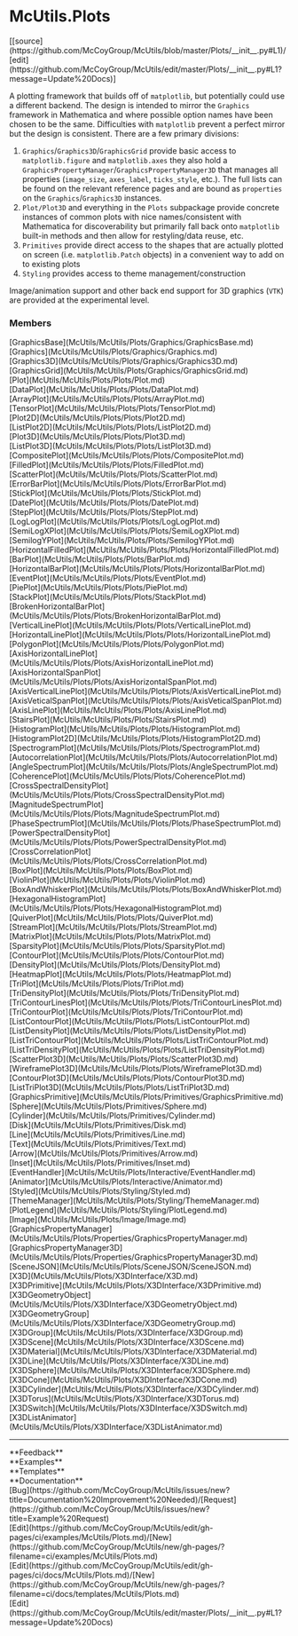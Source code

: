 # <a id="McUtils.Plots">McUtils.Plots</a> 
<div class="docs-source-link" markdown="1">
[[source](https://github.com/McCoyGroup/McUtils/blob/master/Plots/__init__.py#L1)/
[edit](https://github.com/McCoyGroup/McUtils/edit/master/Plots/__init__.py#L1?message=Update%20Docs)]
</div>
    
A plotting framework that builds off of `matplotlib`, but potentially could use a different backend.
The design is intended to mirror the `Graphics` framework in Mathematica and where possible option
names have been chosen to be the same.
Difficulties with `matplotlib` prevent a perfect mirror but the design is consistent.
There are a few primary divisions:
1. `Graphics`/`Graphics3D`/`GraphicsGrid` provide basic access to `matplotlib.figure` and `matplotlib.axes`
they also hold a `GraphicsPropertyManager`/`GraphicsPropertyManager3D` that manages all properties
(`image_size`, `axes_label`, `ticks_style`, etc.).
The full lists can be found on the relevant reference pages and are bound as `properties` on the
`Graphics`/`Graphics3D` instances.
2. `Plot/Plot3D` and everything in the `Plots` subpackage provide concrete instances of common plots
with nice names/consistent with Mathematica for discoverability but primarily fall back onto
`matplotlib` built-in methods and then allow for restyling/data reuse, etc.
3. `Primitives` provide direct access to the shapes that are actually plotted on screen (i.e. `matplotlib.Patch` objects)
in a convenient way to add on to existing plots
4. `Styling` provides access to theme management/construction

Image/animation support and other back end support for 3D graphics (`VTK`) are provided at the experimental level.

### Members
<div class="container alert alert-secondary bg-light">
  <div class="row">
   <div class="col" markdown="1">
[GraphicsBase](McUtils/McUtils/Plots/Graphics/GraphicsBase.md)   
</div>
   <div class="col" markdown="1">
[Graphics](McUtils/McUtils/Plots/Graphics/Graphics.md)   
</div>
   <div class="col" markdown="1">
[Graphics3D](McUtils/McUtils/Plots/Graphics/Graphics3D.md)   
</div>
</div>
  <div class="row">
   <div class="col" markdown="1">
[GraphicsGrid](McUtils/McUtils/Plots/Graphics/GraphicsGrid.md)   
</div>
   <div class="col" markdown="1">
[Plot](McUtils/McUtils/Plots/Plots/Plot.md)   
</div>
   <div class="col" markdown="1">
[DataPlot](McUtils/McUtils/Plots/Plots/DataPlot.md)   
</div>
</div>
  <div class="row">
   <div class="col" markdown="1">
[ArrayPlot](McUtils/McUtils/Plots/Plots/ArrayPlot.md)   
</div>
   <div class="col" markdown="1">
[TensorPlot](McUtils/McUtils/Plots/Plots/TensorPlot.md)   
</div>
   <div class="col" markdown="1">
[Plot2D](McUtils/McUtils/Plots/Plots/Plot2D.md)   
</div>
</div>
  <div class="row">
   <div class="col" markdown="1">
[ListPlot2D](McUtils/McUtils/Plots/Plots/ListPlot2D.md)   
</div>
   <div class="col" markdown="1">
[Plot3D](McUtils/McUtils/Plots/Plots/Plot3D.md)   
</div>
   <div class="col" markdown="1">
[ListPlot3D](McUtils/McUtils/Plots/Plots/ListPlot3D.md)   
</div>
</div>
  <div class="row">
   <div class="col" markdown="1">
[CompositePlot](McUtils/McUtils/Plots/Plots/CompositePlot.md)   
</div>
   <div class="col" markdown="1">
[FilledPlot](McUtils/McUtils/Plots/Plots/FilledPlot.md)   
</div>
   <div class="col" markdown="1">
[ScatterPlot](McUtils/McUtils/Plots/Plots/ScatterPlot.md)   
</div>
</div>
  <div class="row">
   <div class="col" markdown="1">
[ErrorBarPlot](McUtils/McUtils/Plots/Plots/ErrorBarPlot.md)   
</div>
   <div class="col" markdown="1">
[StickPlot](McUtils/McUtils/Plots/Plots/StickPlot.md)   
</div>
   <div class="col" markdown="1">
[DatePlot](McUtils/McUtils/Plots/Plots/DatePlot.md)   
</div>
</div>
  <div class="row">
   <div class="col" markdown="1">
[StepPlot](McUtils/McUtils/Plots/Plots/StepPlot.md)   
</div>
   <div class="col" markdown="1">
[LogLogPlot](McUtils/McUtils/Plots/Plots/LogLogPlot.md)   
</div>
   <div class="col" markdown="1">
[SemiLogXPlot](McUtils/McUtils/Plots/Plots/SemiLogXPlot.md)   
</div>
</div>
  <div class="row">
   <div class="col" markdown="1">
[SemilogYPlot](McUtils/McUtils/Plots/Plots/SemilogYPlot.md)   
</div>
   <div class="col" markdown="1">
[HorizontalFilledPlot](McUtils/McUtils/Plots/Plots/HorizontalFilledPlot.md)   
</div>
   <div class="col" markdown="1">
[BarPlot](McUtils/McUtils/Plots/Plots/BarPlot.md)   
</div>
</div>
  <div class="row">
   <div class="col" markdown="1">
[HorizontalBarPlot](McUtils/McUtils/Plots/Plots/HorizontalBarPlot.md)   
</div>
   <div class="col" markdown="1">
[EventPlot](McUtils/McUtils/Plots/Plots/EventPlot.md)   
</div>
   <div class="col" markdown="1">
[PiePlot](McUtils/McUtils/Plots/Plots/PiePlot.md)   
</div>
</div>
  <div class="row">
   <div class="col" markdown="1">
[StackPlot](McUtils/McUtils/Plots/Plots/StackPlot.md)   
</div>
   <div class="col" markdown="1">
[BrokenHorizontalBarPlot](McUtils/McUtils/Plots/Plots/BrokenHorizontalBarPlot.md)   
</div>
   <div class="col" markdown="1">
[VerticalLinePlot](McUtils/McUtils/Plots/Plots/VerticalLinePlot.md)   
</div>
</div>
  <div class="row">
   <div class="col" markdown="1">
[HorizontalLinePlot](McUtils/McUtils/Plots/Plots/HorizontalLinePlot.md)   
</div>
   <div class="col" markdown="1">
[PolygonPlot](McUtils/McUtils/Plots/Plots/PolygonPlot.md)   
</div>
   <div class="col" markdown="1">
[AxisHorizontalLinePlot](McUtils/McUtils/Plots/Plots/AxisHorizontalLinePlot.md)   
</div>
</div>
  <div class="row">
   <div class="col" markdown="1">
[AxisHorizontalSpanPlot](McUtils/McUtils/Plots/Plots/AxisHorizontalSpanPlot.md)   
</div>
   <div class="col" markdown="1">
[AxisVerticalLinePlot](McUtils/McUtils/Plots/Plots/AxisVerticalLinePlot.md)   
</div>
   <div class="col" markdown="1">
[AxisVeticalSpanPlot](McUtils/McUtils/Plots/Plots/AxisVeticalSpanPlot.md)   
</div>
</div>
  <div class="row">
   <div class="col" markdown="1">
[AxisLinePlot](McUtils/McUtils/Plots/Plots/AxisLinePlot.md)   
</div>
   <div class="col" markdown="1">
[StairsPlot](McUtils/McUtils/Plots/Plots/StairsPlot.md)   
</div>
   <div class="col" markdown="1">
[HistogramPlot](McUtils/McUtils/Plots/Plots/HistogramPlot.md)   
</div>
</div>
  <div class="row">
   <div class="col" markdown="1">
[HistogramPlot2D](McUtils/McUtils/Plots/Plots/HistogramPlot2D.md)   
</div>
   <div class="col" markdown="1">
[SpectrogramPlot](McUtils/McUtils/Plots/Plots/SpectrogramPlot.md)   
</div>
   <div class="col" markdown="1">
[AutocorrelationPlot](McUtils/McUtils/Plots/Plots/AutocorrelationPlot.md)   
</div>
</div>
  <div class="row">
   <div class="col" markdown="1">
[AngleSpectrumPlot](McUtils/McUtils/Plots/Plots/AngleSpectrumPlot.md)   
</div>
   <div class="col" markdown="1">
[CoherencePlot](McUtils/McUtils/Plots/Plots/CoherencePlot.md)   
</div>
   <div class="col" markdown="1">
[CrossSpectralDensityPlot](McUtils/McUtils/Plots/Plots/CrossSpectralDensityPlot.md)   
</div>
</div>
  <div class="row">
   <div class="col" markdown="1">
[MagnitudeSpectrumPlot](McUtils/McUtils/Plots/Plots/MagnitudeSpectrumPlot.md)   
</div>
   <div class="col" markdown="1">
[PhaseSpectrumPlot](McUtils/McUtils/Plots/Plots/PhaseSpectrumPlot.md)   
</div>
   <div class="col" markdown="1">
[PowerSpectralDensityPlot](McUtils/McUtils/Plots/Plots/PowerSpectralDensityPlot.md)   
</div>
</div>
  <div class="row">
   <div class="col" markdown="1">
[CrossCorrelationPlot](McUtils/McUtils/Plots/Plots/CrossCorrelationPlot.md)   
</div>
   <div class="col" markdown="1">
[BoxPlot](McUtils/McUtils/Plots/Plots/BoxPlot.md)   
</div>
   <div class="col" markdown="1">
[ViolinPlot](McUtils/McUtils/Plots/Plots/ViolinPlot.md)   
</div>
</div>
  <div class="row">
   <div class="col" markdown="1">
[BoxAndWhiskerPlot](McUtils/McUtils/Plots/Plots/BoxAndWhiskerPlot.md)   
</div>
   <div class="col" markdown="1">
[HexagonalHistogramPlot](McUtils/McUtils/Plots/Plots/HexagonalHistogramPlot.md)   
</div>
   <div class="col" markdown="1">
[QuiverPlot](McUtils/McUtils/Plots/Plots/QuiverPlot.md)   
</div>
</div>
  <div class="row">
   <div class="col" markdown="1">
[StreamPlot](McUtils/McUtils/Plots/Plots/StreamPlot.md)   
</div>
   <div class="col" markdown="1">
[MatrixPlot](McUtils/McUtils/Plots/Plots/MatrixPlot.md)   
</div>
   <div class="col" markdown="1">
[SparsityPlot](McUtils/McUtils/Plots/Plots/SparsityPlot.md)   
</div>
</div>
  <div class="row">
   <div class="col" markdown="1">
[ContourPlot](McUtils/McUtils/Plots/Plots/ContourPlot.md)   
</div>
   <div class="col" markdown="1">
[DensityPlot](McUtils/McUtils/Plots/Plots/DensityPlot.md)   
</div>
   <div class="col" markdown="1">
[HeatmapPlot](McUtils/McUtils/Plots/Plots/HeatmapPlot.md)   
</div>
</div>
  <div class="row">
   <div class="col" markdown="1">
[TriPlot](McUtils/McUtils/Plots/Plots/TriPlot.md)   
</div>
   <div class="col" markdown="1">
[TriDensityPlot](McUtils/McUtils/Plots/Plots/TriDensityPlot.md)   
</div>
   <div class="col" markdown="1">
[TriContourLinesPlot](McUtils/McUtils/Plots/Plots/TriContourLinesPlot.md)   
</div>
</div>
  <div class="row">
   <div class="col" markdown="1">
[TriContourPlot](McUtils/McUtils/Plots/Plots/TriContourPlot.md)   
</div>
   <div class="col" markdown="1">
[ListContourPlot](McUtils/McUtils/Plots/Plots/ListContourPlot.md)   
</div>
   <div class="col" markdown="1">
[ListDensityPlot](McUtils/McUtils/Plots/Plots/ListDensityPlot.md)   
</div>
</div>
  <div class="row">
   <div class="col" markdown="1">
[ListTriContourPlot](McUtils/McUtils/Plots/Plots/ListTriContourPlot.md)   
</div>
   <div class="col" markdown="1">
[ListTriDensityPlot](McUtils/McUtils/Plots/Plots/ListTriDensityPlot.md)   
</div>
   <div class="col" markdown="1">
[ScatterPlot3D](McUtils/McUtils/Plots/Plots/ScatterPlot3D.md)   
</div>
</div>
  <div class="row">
   <div class="col" markdown="1">
[WireframePlot3D](McUtils/McUtils/Plots/Plots/WireframePlot3D.md)   
</div>
   <div class="col" markdown="1">
[ContourPlot3D](McUtils/McUtils/Plots/Plots/ContourPlot3D.md)   
</div>
   <div class="col" markdown="1">
[ListTriPlot3D](McUtils/McUtils/Plots/Plots/ListTriPlot3D.md)   
</div>
</div>
  <div class="row">
   <div class="col" markdown="1">
[GraphicsPrimitive](McUtils/McUtils/Plots/Primitives/GraphicsPrimitive.md)   
</div>
   <div class="col" markdown="1">
[Sphere](McUtils/McUtils/Plots/Primitives/Sphere.md)   
</div>
   <div class="col" markdown="1">
[Cylinder](McUtils/McUtils/Plots/Primitives/Cylinder.md)   
</div>
</div>
  <div class="row">
   <div class="col" markdown="1">
[Disk](McUtils/McUtils/Plots/Primitives/Disk.md)   
</div>
   <div class="col" markdown="1">
[Line](McUtils/McUtils/Plots/Primitives/Line.md)   
</div>
   <div class="col" markdown="1">
[Text](McUtils/McUtils/Plots/Primitives/Text.md)   
</div>
</div>
  <div class="row">
   <div class="col" markdown="1">
[Arrow](McUtils/McUtils/Plots/Primitives/Arrow.md)   
</div>
   <div class="col" markdown="1">
[Inset](McUtils/McUtils/Plots/Primitives/Inset.md)   
</div>
   <div class="col" markdown="1">
[EventHandler](McUtils/McUtils/Plots/Interactive/EventHandler.md)   
</div>
</div>
  <div class="row">
   <div class="col" markdown="1">
[Animator](McUtils/McUtils/Plots/Interactive/Animator.md)   
</div>
   <div class="col" markdown="1">
[Styled](McUtils/McUtils/Plots/Styling/Styled.md)   
</div>
   <div class="col" markdown="1">
[ThemeManager](McUtils/McUtils/Plots/Styling/ThemeManager.md)   
</div>
</div>
  <div class="row">
   <div class="col" markdown="1">
[PlotLegend](McUtils/McUtils/Plots/Styling/PlotLegend.md)   
</div>
   <div class="col" markdown="1">
[Image](McUtils/McUtils/Plots/Image/Image.md)   
</div>
   <div class="col" markdown="1">
[GraphicsPropertyManager](McUtils/McUtils/Plots/Properties/GraphicsPropertyManager.md)   
</div>
</div>
  <div class="row">
   <div class="col" markdown="1">
[GraphicsPropertyManager3D](McUtils/McUtils/Plots/Properties/GraphicsPropertyManager3D.md)   
</div>
   <div class="col" markdown="1">
[SceneJSON](McUtils/McUtils/Plots/SceneJSON/SceneJSON.md)   
</div>
   <div class="col" markdown="1">
[X3D](McUtils/McUtils/Plots/X3DInterface/X3D.md)   
</div>
</div>
  <div class="row">
   <div class="col" markdown="1">
[X3DPrimitive](McUtils/McUtils/Plots/X3DInterface/X3DPrimitive.md)   
</div>
   <div class="col" markdown="1">
[X3DGeometryObject](McUtils/McUtils/Plots/X3DInterface/X3DGeometryObject.md)   
</div>
   <div class="col" markdown="1">
[X3DGeometryGroup](McUtils/McUtils/Plots/X3DInterface/X3DGeometryGroup.md)   
</div>
</div>
  <div class="row">
   <div class="col" markdown="1">
[X3DGroup](McUtils/McUtils/Plots/X3DInterface/X3DGroup.md)   
</div>
   <div class="col" markdown="1">
[X3DScene](McUtils/McUtils/Plots/X3DInterface/X3DScene.md)   
</div>
   <div class="col" markdown="1">
[X3DMaterial](McUtils/McUtils/Plots/X3DInterface/X3DMaterial.md)   
</div>
</div>
  <div class="row">
   <div class="col" markdown="1">
[X3DLine](McUtils/McUtils/Plots/X3DInterface/X3DLine.md)   
</div>
   <div class="col" markdown="1">
[X3DSphere](McUtils/McUtils/Plots/X3DInterface/X3DSphere.md)   
</div>
   <div class="col" markdown="1">
[X3DCone](McUtils/McUtils/Plots/X3DInterface/X3DCone.md)   
</div>
</div>
  <div class="row">
   <div class="col" markdown="1">
[X3DCylinder](McUtils/McUtils/Plots/X3DInterface/X3DCylinder.md)   
</div>
   <div class="col" markdown="1">
[X3DTorus](McUtils/McUtils/Plots/X3DInterface/X3DTorus.md)   
</div>
   <div class="col" markdown="1">
[X3DSwitch](McUtils/McUtils/Plots/X3DInterface/X3DSwitch.md)   
</div>
</div>
  <div class="row">
   <div class="col" markdown="1">
[X3DListAnimator](McUtils/McUtils/Plots/X3DInterface/X3DListAnimator.md)   
</div>
   <div class="col" markdown="1">
   
</div>
   <div class="col" markdown="1">
   
</div>
</div>
</div>













---


<div markdown="1" class="text-secondary">
<div class="container">
  <div class="row">
   <div class="col" markdown="1">
**Feedback**   
</div>
   <div class="col" markdown="1">
**Examples**   
</div>
   <div class="col" markdown="1">
**Templates**   
</div>
   <div class="col" markdown="1">
**Documentation**   
</div>
   <div class="col" markdown="1">
   
</div>
   <div class="col" markdown="1">
   
</div>
   <div class="col" markdown="1">
   
</div>
</div>
  <div class="row">
   <div class="col" markdown="1">
[Bug](https://github.com/McCoyGroup/McUtils/issues/new?title=Documentation%20Improvement%20Needed)/[Request](https://github.com/McCoyGroup/McUtils/issues/new?title=Example%20Request)   
</div>
   <div class="col" markdown="1">
[Edit](https://github.com/McCoyGroup/McUtils/edit/gh-pages/ci/examples/McUtils/Plots.md)/[New](https://github.com/McCoyGroup/McUtils/new/gh-pages/?filename=ci/examples/McUtils/Plots.md)   
</div>
   <div class="col" markdown="1">
[Edit](https://github.com/McCoyGroup/McUtils/edit/gh-pages/ci/docs/McUtils/Plots.md)/[New](https://github.com/McCoyGroup/McUtils/new/gh-pages/?filename=ci/docs/templates/McUtils/Plots.md)   
</div>
   <div class="col" markdown="1">
[Edit](https://github.com/McCoyGroup/McUtils/edit/master/Plots/__init__.py#L1?message=Update%20Docs)   
</div>
   <div class="col" markdown="1">
   
</div>
   <div class="col" markdown="1">
   
</div>
   <div class="col" markdown="1">
   
</div>
</div>
</div>
</div>